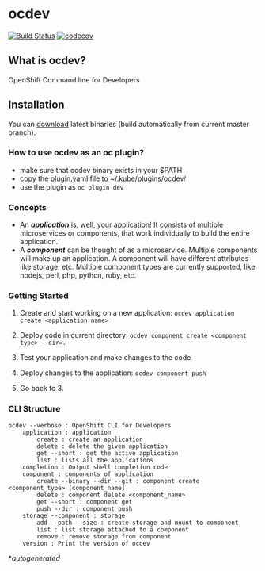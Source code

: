 # ocdev
[![Build Status](https://travis-ci.org/redhat-developer/ocdev.svg?branch=master)](https://travis-ci.org/redhat-developer/ocdev) [![codecov](https://codecov.io/gh/redhat-developer/ocdev/branch/master/graph/badge.svg)](https://codecov.io/gh/redhat-developer/ocdev)

## What is ocdev?
OpenShift Command line for Developers

## Installation
You can [download](https://dl.bintray.com/ocdev/ocdev/latest/) latest binaries (build automatically from current master branch).

### How to use ocdev as an oc plugin?
- make sure that ocdev binary exists in your $PATH
- copy the [plugin.yaml](./plugin.yaml) file to ~/.kube/plugins/ocdev/
- use the plugin as `oc plugin dev`

### Concepts

- An **_application_** is, well, your application! It consists of multiple microservices or components, that work individually to build the entire application.
- A **_component_** can be thought of as a microservice. Multiple components will make up an application. A component will have different attributes like storage, etc.
Multiple component types are currently supported, like nodejs, perl, php, python, ruby, etc.

### Getting Started

1. Create and start working on a new application:
`ocdev application create <application name>`

2. Deploy code in current directory:
`ocdev component create <component type> --dir=.`

3. Test your application and make changes to the code

4. Deploy changes to the application:
`ocdev component push`

5. Go back to 3.

### CLI Structure
```
ocdev --verbose : OpenShift CLI for Developers
    application : application
        create : create an application
        delete : delete the given application
        get --short : get the active application
        list : lists all the applications
    completion : Output shell completion code
    component : components of application
        create --binary --dir --git : component create <component_type> [component_name]
        delete : component delete <component_name>
        get --short : component get
        push --dir : component push
    storage --component : storage
        add --path --size : create storage and mount to component
        list : list storage attached to a component
        remove : remove storage from component
    version : Print the version of ocdev
```
*_autogenerated_